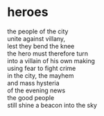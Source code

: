 # heroes

the people of the city<br/>
unite against villany,<br/>
lest they bend the knee<br/> 
the hero must therefore turn<br/>
into a villain of his own making<br/>
using fear to fight crime<br/>
in the city, the mayhem<br/>
and mass hysteria<br/> 
of the evening news<br/>
the good people<br/>
still shine a beacon into the sky
